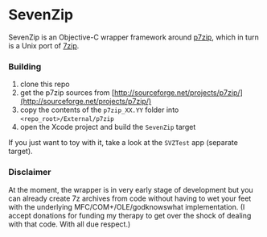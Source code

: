 # SevenZip

SevenZip is an Objective-C wrapper framework around [p7zip](http://p7zip.sourceforge.net/), which in turn is a Unix port of [7zip](http://www.7-zip.org/). 

### Building

1. clone this repo
2. get the p7zip sources from [http://sourceforge.net/projects/p7zip/](http://sourceforge.net/projects/p7zip/)
3. copy the contents of the `p7zip_XX.YY` folder into `<repo_root>/External/p7zip`
4. open the Xcode project and build the `SevenZip` target

If you just want to toy with it, take a look at the `SVZTest` app (separate target).

### Disclaimer

At the moment, the wrapper is in very early stage of development but you can already create 7z archives from code without having to wet your feet with the underlying MFC/COM+/OLE/godknowswhat implementation. (I accept donations for funding my therapy to get over the shock of dealing with that code. With all due respect.)
